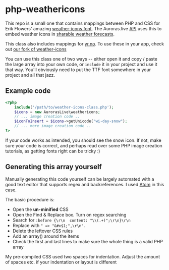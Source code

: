 # php-weathericons

This repo is a small one that contains mappings between PHP and CSS for Erik Flowers' amazing [weather-icons font](https://github.com/erikflowers/weather-icons). The Auroras.live [API](http://developers.auroras.live/) uses this to embed weather icons in [sharable weather forecasts](http://developers.auroras.live/#embed).

This class also includes mappings for [yr.no](http://yr.no). To use these in your app, check out [our fork of weather-icons](https://github.com/Auroras-live/weather-icons)

You can use this class one of two ways -- either open it and copy / paste the large array into your own code, or `include` it in your project and use it that way. You'll obviously need to put the TTF font somewhere in your project and all that jazz.

## Example code

```php
<?php
    include('/path/to/weather-icons-class.php');
    $icons = new AurorasLive\weathericons;
    // ... image creation code ..
    $iconToInsert = $icons->getUnicode("wi-day-snow");
    // ... more image creation code ..
?>
```

If your code works as intended, you should see the snow icon. If not, make sure your code is correct, and perhaps read over some PHP image creation tutorials, as getting fonts right can be tricky :)

## Generating this array yourself

Manually generating this code yourself can be largely automated with a good text editor that supports regex and backreferences. I used [Atom](http://atom.io) in this case.

The basic procedure is:

 * Open the **un-minified** CSS
 * Open the Find & Replace box. Turn on regex searching
 * Search for `:before {\r\n  content: "\\(.+)";\r\n}\r\n`
 * Replace with `" => "&#x$1;",\r\n"`.
 * Delete the leftover CSS rules
 * Add an array() around the items
 * Check the first and last lines to make sure the whole thing is a valid PHP array

My pre-compiled CSS used two spaces for indentation. Adjust the amount of spaces etc. if your indentation or layout is different
